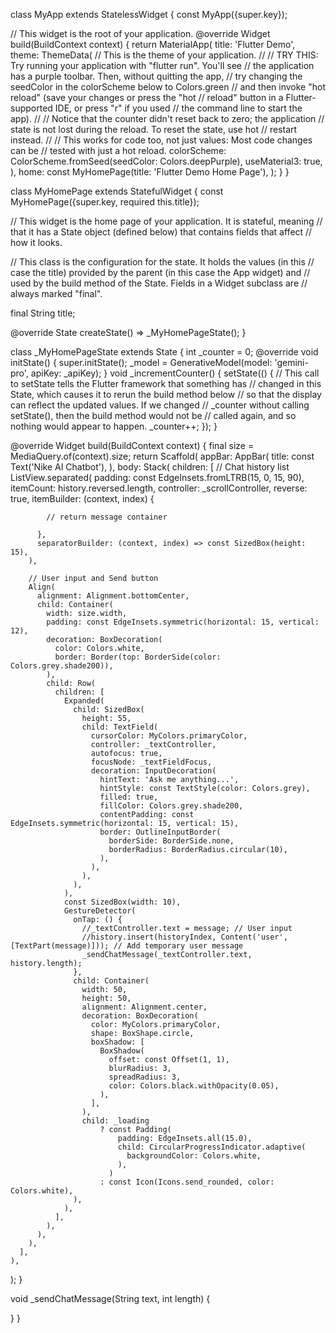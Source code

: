 class MyApp extends StatelessWidget {
  const MyApp({super.key});

  // This widget is the root of your application.
  @override
  Widget build(BuildContext context) {
    return MaterialApp(
      title: 'Flutter Demo',
      theme: ThemeData(
        // This is the theme of your application.
        //
        // TRY THIS: Try running your application with "flutter run". You'll see
        // the application has a purple toolbar. Then, without quitting the app,
        // try changing the seedColor in the colorScheme below to Colors.green
        // and then invoke "hot reload" (save your changes or press the "hot
        // reload" button in a Flutter-supported IDE, or press "r" if you used
        // the command line to start the app).
        //
        // Notice that the counter didn't reset back to zero; the application
        // state is not lost during the reload. To reset the state, use hot
        // restart instead.
        //
        // This works for code too, not just values: Most code changes can be
        // tested with just a hot reload.
        colorScheme: ColorScheme.fromSeed(seedColor: Colors.deepPurple),
        useMaterial3: true,
      ),
      home: const MyHomePage(title: 'Flutter Demo Home Page'),
    );
  }
}

class MyHomePage extends StatefulWidget {
  const MyHomePage({super.key, required this.title});

  // This widget is the home page of your application. It is stateful, meaning
  // that it has a State object (defined below) that contains fields that affect
  // how it looks.

  // This class is the configuration for the state. It holds the values (in this
  // case the title) provided by the parent (in this case the App widget) and
  // used by the build method of the State. Fields in a Widget subclass are
  // always marked "final".

  final String title;

  @override
  State<MyHomePage> createState() => _MyHomePageState();
}

class _MyHomePageState extends State<MyHomePage> {
  int _counter = 0;
  @override
  void initState() {
    super.initState();
    _model = GenerativeModel(model: 'gemini-pro', apiKey: _apiKey);
  }
  void _incrementCounter() {
    setState(() {
      // This call to setState tells the Flutter framework that something has
      // changed in this State, which causes it to rerun the build method below
      // so that the display can reflect the updated values. If we changed
      // _counter without calling setState(), then the build method would not be
      // called again, and so nothing would appear to happen.
      _counter++;
    });
  }

  @override
Widget build(BuildContext context) {
  final size = MediaQuery.of(context).size;
  return Scaffold(
    appBar: AppBar(
      title: const Text('Nike AI Chatbot'),
    ),
    body: Stack(
      children: [
        // Chat history list
        ListView.separated(
          padding: const EdgeInsets.fromLTRB(15, 0, 15, 90),
          itemCount: history.reversed.length,
          controller: _scrollController,
          reverse: true,
          itemBuilder: (context, index) {
         
            // return message container

          },
          separatorBuilder: (context, index) => const SizedBox(height: 15),
        ),

        // User input and Send button
        Align(
          alignment: Alignment.bottomCenter,
          child: Container(
            width: size.width,
            padding: const EdgeInsets.symmetric(horizontal: 15, vertical: 12),
            decoration: BoxDecoration(
              color: Colors.white,
              border: Border(top: BorderSide(color: Colors.grey.shade200)),
            ),
            child: Row(
              children: [
                Expanded(
                  child: SizedBox(
                    height: 55,
                    child: TextField(
                      cursorColor: MyColors.primaryColor,
                      controller: _textController,
                      autofocus: true,
                      focusNode: _textFieldFocus,
                      decoration: InputDecoration(
                        hintText: 'Ask me anything...',
                        hintStyle: const TextStyle(color: Colors.grey),
                        filled: true,
                        fillColor: Colors.grey.shade200,
                        contentPadding: const EdgeInsets.symmetric(horizontal: 15, vertical: 15),
                        border: OutlineInputBorder(
                          borderSide: BorderSide.none,
                          borderRadius: BorderRadius.circular(10),
                        ),
                      ),
                    ),
                  ),
                ),
                const SizedBox(width: 10),
                GestureDetector(
                  onTap: () {
                    //_textController.text = message; // User input
                    //history.insert(historyIndex, Content('user', [TextPart(message)])); // Add temporary user message
                    _sendChatMessage(_textController.text, history.length);
                  },
                  child: Container(
                    width: 50,
                    height: 50,
                    alignment: Alignment.center,
                    decoration: BoxDecoration(
                      color: MyColors.primaryColor,
                      shape: BoxShape.circle,
                      boxShadow: [
                        BoxShadow(
                          offset: const Offset(1, 1),
                          blurRadius: 3,
                          spreadRadius: 3,
                          color: Colors.black.withOpacity(0.05),
                        ),
                      ],
                    ),
                    child: _loading
                        ? const Padding(
                            padding: EdgeInsets.all(15.0),
                            child: CircularProgressIndicator.adaptive(
                              backgroundColor: Colors.white,
                            ),
                          )
                        : const Icon(Icons.send_rounded, color: Colors.white),
                  ),
                ),
              ],
            ),
          ),
        ),
      ],
    ),
  );
}

  void _sendChatMessage(String text, int length) {

  }
 }
